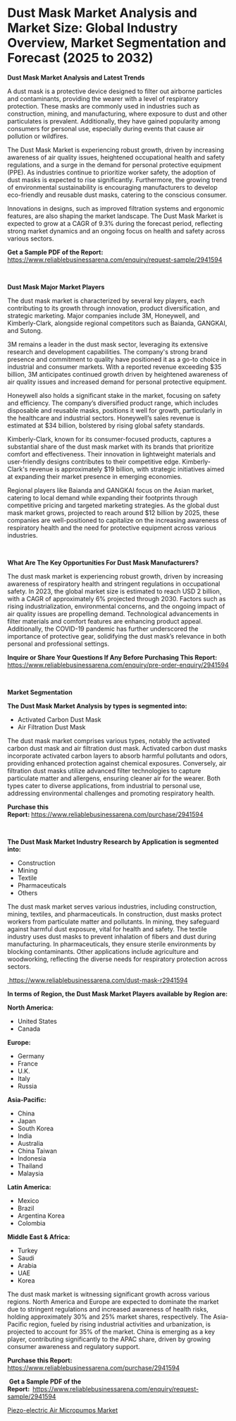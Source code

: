 <p><h1>Dust Mask Market Analysis and Market Size: Global Industry Overview, Market Segmentation and Forecast (2025 to 2032)</h1></p><p><strong>Dust Mask Market Analysis and Latest Trends</strong></p>
<p><p>A dust mask is a protective device designed to filter out airborne particles and contaminants, providing the wearer with a level of respiratory protection. These masks are commonly used in industries such as construction, mining, and manufacturing, where exposure to dust and other particulates is prevalent. Additionally, they have gained popularity among consumers for personal use, especially during events that cause air pollution or wildfires.</p><p>The Dust Mask Market is experiencing robust growth, driven by increasing awareness of air quality issues, heightened occupational health and safety regulations, and a surge in the demand for personal protective equipment (PPE). As industries continue to prioritize worker safety, the adoption of dust masks is expected to rise significantly. Furthermore, the growing trend of environmental sustainability is encouraging manufacturers to develop eco-friendly and reusable dust masks, catering to the conscious consumer.</p><p>Innovations in designs, such as improved filtration systems and ergonomic features, are also shaping the market landscape. The Dust Mask Market is expected to grow at a CAGR of 9.3% during the forecast period, reflecting strong market dynamics and an ongoing focus on health and safety across various sectors.</p></p>
<p><strong>Get a Sample PDF of the Report:&nbsp;</strong> <a href="https://www.reliablebusinessarena.com/enquiry/request-sample/2941594?utm_campaign=2819&utm_medium=2&utm_source=Github&utm_content=ia&utm_term=15032025&utm_id=dust-mask">https://www.reliablebusinessarena.com/enquiry/request-sample/2941594</a></p>
<p>&nbsp;</p>
<p><strong>Dust Mask Major Market Players</strong></p>
<p><p>The dust mask market is characterized by several key players, each contributing to its growth through innovation, product diversification, and strategic marketing. Major companies include 3M, Honeywell, and Kimberly-Clark, alongside regional competitors such as Baianda, GANGKAI, and Sutong.</p><p>3M remains a leader in the dust mask sector, leveraging its extensive research and development capabilities. The company's strong brand presence and commitment to quality have positioned it as a go-to choice in industrial and consumer markets. With a reported revenue exceeding $35 billion, 3M anticipates continued growth driven by heightened awareness of air quality issues and increased demand for personal protective equipment.</p><p>Honeywell also holds a significant stake in the market, focusing on safety and efficiency. The company’s diversified product range, which includes disposable and reusable masks, positions it well for growth, particularly in the healthcare and industrial sectors. Honeywell’s sales revenue is estimated at $34 billion, bolstered by rising global safety standards.</p><p>Kimberly-Clark, known for its consumer-focused products, captures a substantial share of the dust mask market with its brands that prioritize comfort and effectiveness. Their innovation in lightweight materials and user-friendly designs contributes to their competitive edge. Kimberly-Clark's revenue is approximately $19 billion, with strategic initiatives aimed at expanding their market presence in emerging economies.</p><p>Regional players like Baianda and GANGKAI focus on the Asian market, catering to local demand while expanding their footprints through competitive pricing and targeted marketing strategies. As the global dust mask market grows, projected to reach around $12 billion by 2025, these companies are well-positioned to capitalize on the increasing awareness of respiratory health and the need for protective equipment across various industries.</p></p>
<p>&nbsp;</p>
<p><strong>What Are The Key Opportunities For Dust Mask Manufacturers?</strong></p>
<p><p>The dust mask market is experiencing robust growth, driven by increasing awareness of respiratory health and stringent regulations in occupational safety. In 2023, the global market size is estimated to reach USD 2 billion, with a CAGR of approximately 6% projected through 2030. Factors such as rising industrialization, environmental concerns, and the ongoing impact of air quality issues are propelling demand. Technological advancements in filter materials and comfort features are enhancing product appeal. Additionally, the COVID-19 pandemic has further underscored the importance of protective gear, solidifying the dust mask’s relevance in both personal and professional settings.</p></p>
<p><strong>Inquire or Share Your Questions If Any Before Purchasing This Report:</strong> <a href="https://www.reliablebusinessarena.com/enquiry/pre-order-enquiry/2941594?utm_campaign=2819&utm_medium=2&utm_source=Github&utm_content=ia&utm_term=15032025&utm_id=dust-mask">https://www.reliablebusinessarena.com/enquiry/pre-order-enquiry/2941594</a></p>
<p>&nbsp;</p>
<p><strong>Market Segmentation</strong></p>
<p><strong>The Dust Mask Market Analysis by types is segmented into:</strong></p>
<p><ul><li>Activated Carbon Dust Mask</li><li>Air Filtration Dust Mask</li></ul></p>
<p><p>The dust mask market comprises various types, notably the activated carbon dust mask and air filtration dust mask. Activated carbon dust masks incorporate activated carbon layers to absorb harmful pollutants and odors, providing enhanced protection against chemical exposures. Conversely, air filtration dust masks utilize advanced filter technologies to capture particulate matter and allergens, ensuring cleaner air for the wearer. Both types cater to diverse applications, from industrial to personal use, addressing environmental challenges and promoting respiratory health.</p></p>
<p><strong>Purchase this Report:&nbsp;</strong><a href="https://www.reliablebusinessarena.com/purchase/2941594?utm_campaign=2819&utm_medium=2&utm_source=Github&utm_content=ia&utm_term=15032025&utm_id=dust-mask">https://www.reliablebusinessarena.com/purchase/2941594</a></p>
<p>&nbsp;</p>
<p><strong>The Dust Mask Market Industry Research by Application is segmented into:</strong></p>
<p><ul><li>Construction</li><li>Mining</li><li>Textile</li><li>Pharmaceuticals</li><li>Others</li></ul></p>
<p><p>The dust mask market serves various industries, including construction, mining, textiles, and pharmaceuticals. In construction, dust masks protect workers from particulate matter and pollutants. In mining, they safeguard against harmful dust exposure, vital for health and safety. The textile industry uses dust masks to prevent inhalation of fibers and dust during manufacturing. In pharmaceuticals, they ensure sterile environments by blocking contaminants. Other applications include agriculture and woodworking, reflecting the diverse needs for respiratory protection across sectors.</p></p>
<p><a href="https://www.reliablebusinessarena.com/dust-mask-r2941594?utm_campaign=2819&utm_medium=2&utm_source=Github&utm_content=ia&utm_term=15032025&utm_id=dust-mask">&nbsp;https://www.reliablebusinessarena.com/dust-mask-r2941594</a></p>
<p><strong>In terms of Region, the Dust Mask Market Players available by Region are:</strong></p>
<p>
    <p> <strong> North America: </strong>
        <ul>
            <li>United States</li>
            <li>Canada</li>
        </ul>
        </p> 
    <p> <strong> Europe: </strong>
        <ul>
            <li>Germany</li>
            <li>France</li>
            <li>U.K.</li>
            <li>Italy</li>
            <li>Russia</li>
        </ul>
        </p> 
    <p> <strong> Asia-Pacific: </strong>
        <ul>
            <li>China</li>
            <li>Japan</li>
            <li>South Korea</li>
            <li>India</li>
            <li>Australia</li>
            <li>China Taiwan</li>
            <li>Indonesia</li>
            <li>Thailand</li>
            <li>Malaysia</li>
        </ul>
        </p> 
    <p> <strong> Latin America: </strong>
        <ul>
            <li>Mexico</li>
            <li>Brazil</li>
            <li>Argentina Korea</li>
            <li>Colombia</li>
        </ul>
        </p> 
    <p> <strong> Middle East & Africa: </strong>
        <ul>
            <li>Turkey</li>
            <li>Saudi</li>
            <li>Arabia</li>
            <li>UAE</li>
            <li>Korea</li>
        </ul>
    </p>
    </p>
<p><p>The dust mask market is witnessing significant growth across various regions. North America and Europe are expected to dominate the market due to stringent regulations and increased awareness of health risks, holding approximately 30% and 25% market shares, respectively. The Asia-Pacific region, fueled by rising industrial activities and urbanization, is projected to account for 35% of the market. China is emerging as a key player, contributing significantly to the APAC share, driven by growing consumer awareness and regulatory support.</p></p>
<p><strong>Purchase this Report: </strong><a href="https://www.reliablebusinessarena.com/purchase/2941594?utm_campaign=2819&utm_medium=2&utm_source=Github&utm_content=ia&utm_term=15032025&utm_id=dust-mask">https://www.reliablebusinessarena.com/purchase/2941594</a></p>
<p>&nbsp;<strong>Get a Sample PDF of the Report:&nbsp;&nbsp;</strong><a href="https://www.reliablebusinessarena.com/enquiry/request-sample/2941594?utm_campaign=2819&utm_medium=2&utm_source=Github&utm_content=ia&utm_term=15032025&utm_id=dust-mask">https://www.reliablebusinessarena.com/enquiry/request-sample/2941594</a></p>
<p><strong></strong></p>
<p><p><a href="https://github.com/abantolemox08/Market-Research-Report-List-1/blob/main/piezo-electric-air-micropumps-market.md?utm_campaign=2819&utm_medium=2&utm_source=Github&utm_content=ia&utm_term=15032025&utm_id=dust-mask">Piezo-electric Air Micropumps Market</a></p></p>